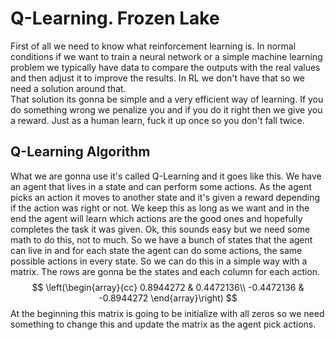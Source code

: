 # Q-Learning. Frozen Lake
First of all we need to know what reinforcement learning is. In normal conditions if we want to train a neural network or a simple machine learning problem we typically have data to compare the outputs with the real values and then adjust it to improve the results. In RL we don't have that so we need a solution around that.  
That solution its gonna be simple and a very efficient way of learning. If you do something wrong we penalize you and if you do it right then we give you a reward. Just as a human learn, fuck it up once so you don't fall twice.  
## Q-Learning Algorithm
What we are gonna use it's called Q-Learning and it goes like this. We have an agent that lives in a state and can perform some actions. As the agent picks an action it moves to another state and it's given a reward depending if the action was right or not. We keep this as long as we want and in the end the agent will learn which actions are the good ones and hopefully completes the task it was given.
Ok, this sounds easy but we need some math to do this, not to much. So we have a bunch of states that the agent can live in and for each state the agent can do some actions, the same possible actions in every state.
So we can do this in a simple way with a matrix. The rows are gonna be the states and each column for each action.  
$$
\left(\begin{array}{cc} 
0.8944272 & 0.4472136\\
-0.4472136 & -0.8944272
\end{array}\right)
$$
At the beginning this matrix is going to be initialize with all zeros so we need something to change this and update the matrix as the agent pick actions.
